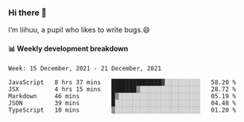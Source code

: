 ### Hi there 👋
I’m liihuu, a pupil who likes to write bugs.😄


#### 📊 Weekly development breakdown
<!--START_SECTION:waka-->
```text
Week: 15 December, 2021 - 21 December, 2021

JavaScript   8 hrs 37 mins   ██████████████▓░░░░░░░░░░   58.20 % 
JSX          4 hrs 15 mins   ███████▒░░░░░░░░░░░░░░░░░   28.72 % 
Markdown     46 mins         █▒░░░░░░░░░░░░░░░░░░░░░░░   05.19 % 
JSON         39 mins         █░░░░░░░░░░░░░░░░░░░░░░░░   04.48 % 
TypeScript   10 mins         ▒░░░░░░░░░░░░░░░░░░░░░░░░   01.20 % 
```
<!--END_SECTION:waka-->

<!--
**liihuu/liihuu** is a ✨ _special_ ✨ repository because its `README.md` (this file) appears on your GitHub profile.

Here are some ideas to get you started:

- 🔭 I’m currently working on ...
- 🌱 I’m currently learning ...
- 👯 I’m looking to collaborate on ...
- 🤔 I’m looking for help with ...
- 💬 Ask me about ...
- 📫 How to reach me: ...
- 😄 Pronouns: ...
- ⚡ Fun fact: ...
-->
